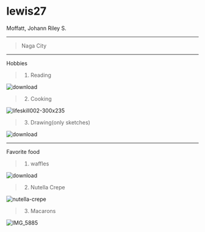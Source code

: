 # lewis27
Moffatt, Johann Riley S.

---

> Naga City

---

Hobbies

> 1. Reading

![download](https://github.com/user-attachments/assets/37ecac39-8887-4547-ae0c-c489ffde4f48)

> 2. Cooking

![lifeskill002-300x235](https://github.com/user-attachments/assets/71a0684b-c844-4b8c-9cb6-b3ebdfbfc372)

> 3. Drawing(only sketches)

![download](https://github.com/user-attachments/assets/155e8bcd-0546-4f41-88b4-ac6fca0fcfd7)

---

Favorite food

> 1. waffles

![download](https://github.com/user-attachments/assets/510e2d0e-7807-4915-819c-3eed5c641eb8)

> 2. Nutella Crepe

![nutella-crepe](https://github.com/user-attachments/assets/6319a99f-342b-47e1-aa29-b5e8da72f6f7)

> 3. Macarons

![IMG_5885](https://github.com/user-attachments/assets/4e2e5c95-58d0-46ca-85ca-6c3476314a52)









































































































































 
